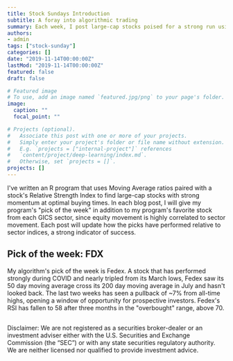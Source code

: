 ```yaml
---
title: Stock Sundays Introduction
subtitle: A foray into algorithmic trading
summary: Each week, I post large-cap stocks poised for a strong run using a technicals-based algorithm
authors:
- admin
tags: ["stock-sunday"]
categories: []
date: "2019-11-14T00:00:00Z"
lastMod: "2019-11-14T00:00:00Z"
featured: false
draft: false

# Featured image
# To use, add an image named `featured.jpg/png` to your page's folder. 
image:
  caption: ""
  focal_point: ""

# Projects (optional).
#   Associate this post with one or more of your projects.
#   Simply enter your project's folder or file name without extension.
#   E.g. `projects = ["internal-project"]` references 
#   `content/project/deep-learning/index.md`.
#   Otherwise, set `projects = []`.
projects: []
---
```


I've written an R program that uses Moving Average ratios paired with a stock's Relative Strength Index to find large-cap stocks with strong momentum at optimal buying times. In each blog post, I will give my program's "pick of the week" in addition to my program's favorite stock from each GICS sector, since equity movement is highly correlated to sector movement. Each post will update how the picks have performed relative to sector indices, a strong indicator of success.

## Pick of the week: FDX

My algorithm's pick of the week is Fedex. A stock that has performed strongly during COVID and nearly tripled from its March lows, Fedex saw its 50 day moving average cross its 200 day moving average in July and hasn't looked back. The last two weeks has seen a pullback of ~7% from all-time highs, opening a window of opportunity for prospective investors. Fedex's RSI has fallen to 58 after three months in the "overbought" range, above 70.

## 




Disclaimer: We are not registered as a securities broker-dealer or an investment adviser either with the U.S. Securities and Exchange Commission (the “SEC”) or with any state securities regulatory authority. We are neither licensed nor qualified to provide investment advice. 
